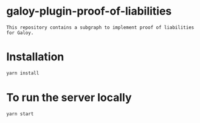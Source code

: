 # galoy-plugin-proof-of-liabilities

    This repository contains a subgraph to implement proof of liabilities for Galoy.

# Installation

```js
yarn install
```

# To run the server locally

```js
yarn start
```
